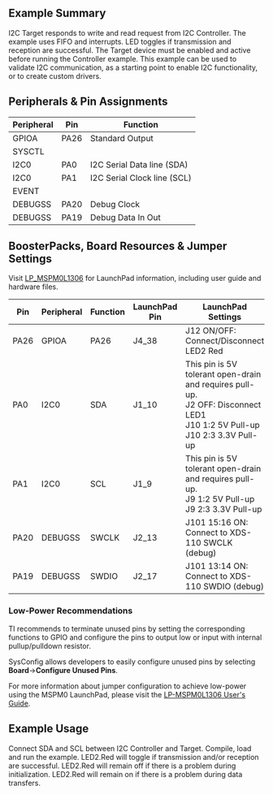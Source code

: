 ## Example Summary

I2C Target responds to write and read request from I2C Controller.
The example uses FIFO and interrupts.
LED toggles if transmission and reception are successful.
The Target device must be enabled and active before running the Controller example.
This example can be used to validate I2C communication, as a starting point to
enable I2C functionality, or to create custom drivers.

## Peripherals & Pin Assignments

| Peripheral | Pin | Function |
| --- | --- | --- |
| GPIOA | PA26 | Standard Output |
| SYSCTL |  |  |
| I2C0 | PA0 | I2C Serial Data line (SDA) |
| I2C0 | PA1 | I2C Serial Clock line (SCL) |
| EVENT |  |  |
| DEBUGSS | PA20 | Debug Clock |
| DEBUGSS | PA19 | Debug Data In Out |

## BoosterPacks, Board Resources & Jumper Settings

Visit [LP_MSPM0L1306](https://www.ti.com/tool/LP-MSPM0L1306) for LaunchPad information, including user guide and hardware files.

| Pin | Peripheral | Function | LaunchPad Pin | LaunchPad Settings |
| --- | --- | --- | --- | --- |
| PA26 | GPIOA | PA26 | J4_38 | J12 ON/OFF: Connect/Disconnect LED2 Red |
| PA0 | I2C0 | SDA | J1_10 | This pin is 5V tolerant open-drain and requires pull-up.<br>J2 OFF: Disconnect LED1<br>J10 1:2 5V Pull-up<br>J10 2:3 3.3V Pull-up |
| PA1 | I2C0 | SCL | J1_9 | This pin is 5V tolerant open-drain and requires pull-up.<br>J9 1:2 5V Pull-up<br>J9 2:3 3.3V Pull-up |
| PA20 | DEBUGSS | SWCLK | J2_13 | J101 15:16 ON: Connect to XDS-110 SWCLK (debug) |
| PA19 | DEBUGSS | SWDIO | J2_17 | J101 13:14 ON: Connect to XDS-110 SWDIO (debug) |

### Low-Power Recommendations
TI recommends to terminate unused pins by setting the corresponding functions to
GPIO and configure the pins to output low or input with internal
pullup/pulldown resistor.

SysConfig allows developers to easily configure unused pins by selecting **Board**→**Configure Unused Pins**.

For more information about jumper configuration to achieve low-power using the
MSPM0 LaunchPad, please visit the [LP-MSPM0L1306 User's Guide](https://www.ti.com/lit/slau869).

## Example Usage

Connect SDA and SCL between I2C Controller and Target.
Compile, load and run the example.
LED2.Red will toggle if transmission and/or reception are successful.
LED2.Red will remain off if there is a problem during initialization.
LED2.Red will remain on if there is a problem during data transfers.

